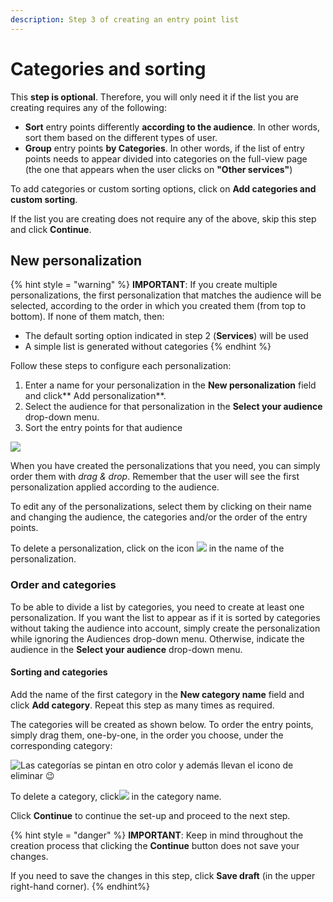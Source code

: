 ```yaml
---
description: Step 3 of creating an entry point list
---
```


# Categories and sorting

This **step is optional**. Therefore, you will only need it if the list you are creating requires any of the following:

- **Sort** entry points differently **according to the audience**. In other words, sort them based on the different types of user.
- **Group** entry points **by Categories**. In other words, if the list of entry points needs to appear divided into categories on the full-view page (the one that appears when the user clicks on **"Other services"**)

To add categories or custom sorting options, click on **Add categories and custom sorting**.

If the list you are creating does not require any of the above, skip this step and click **Continue**.

## New personalization

{% hint style = "warning" %} **IMPORTANT**: If you create multiple personalizations, the first personalization that matches the audience will be selected, according to the order in which you created them (from top to bottom). If none of them match, then:

- The default sorting option indicated in step 2 (**Services**) will be used
- A simple list is generated without categories {% endhint %}

Follow these steps to configure each personalization:

1. Enter a name for your personalization in the **New personalization**&nbsp;field and click** Add personalization**.
2. Select the audience for that personalization in the **Select your audience** drop-down menu.
3. Sort the entry points for that audience

![](../.gitbook/assets/personalization.png)

When you have created the personalizations that you need, you can simply order them with *drag &amp; drop*. Remember that the user will see the first personalization applied according to the audience.

To edit any of the personalizations, select them by clicking on their name and changing the audience, the categories and/or the order of the entry points.

To delete a personalization, click on the icon ![](../.gitbook/assets/icono_borrar.png) in the name of the personalization.

### Order and categories

To be able to divide a list by categories, you need to create at least one personalization. If you want the list to appear as if it is sorted by categories without taking the audience into account, simply create the personalization while ignoring the Audiences drop-down menu. Otherwise, indicate the audience in the **Select your audience** drop-down menu.

#### Sorting and categories

Add the name of the first category in the **New category name** field and click **Add category**. Repeat this step as many times as required.

The categories will be created as shown below. To order the entry points, simply drag them, one-by-one, in the order you choose, under the corresponding category:

![Las categorías se pintan en otro color y además llevan el icono de eliminar 😉](https://github.com/nazaretcaballo-CX/entrypoints-CMS/blob/ES/en-US/.gitbook/assets/categorias_orden.gif?raw=true)

To delete a category, click![](../.gitbook/assets/icono_borrar.png) in the category name.

Click **Continue** to continue the set-up and proceed to the next step.

{% hint style = "danger" %} **IMPORTANT**: Keep in mind throughout the creation process that clicking the **Continue** button does not save your changes.

If you need to save the changes in this step, click **Save draft** (in the upper right-hand corner). {% endhint%}
